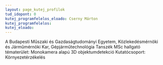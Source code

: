 ```yaml
---
layout: page_kutej_profilok
tud_idopont: 0
kutej_programfelelos_eloado: Cserny Márton
kutej_programfelelos: 
kutej_eloado:
---
```


A Budapesti Műszaki és Gazdaságtudományi Egyetem, Közlekedésmérnöki és Járműmérnöki Kar, Gépjárműtechnológia Tanszék
MSc hallgató
tématerület: Monokamera alapú 3D objektumdetekció
Kutatócsoport: Környezetérzékelés